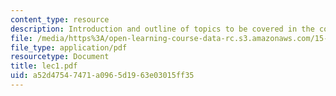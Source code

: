 ```yaml
---
content_type: resource
description: Introduction and outline of topics to be covered in the course.
file: /media/https%3A/open-learning-course-data-rc.s3.amazonaws.com/15-024-applied-economics-for-managers-summer-2004/a52d47547471a0965d1963e03015ff35_lec1.pdf
file_type: application/pdf
resourcetype: Document
title: lec1.pdf
uid: a52d4754-7471-a096-5d19-63e03015ff35
---
```

